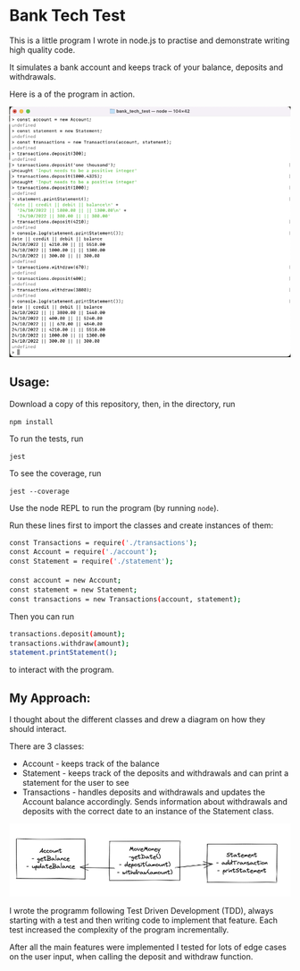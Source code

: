 # Bank Tech Test

This is a little program I wrote in node.js to practise and demonstrate writing high quality code.

It simulates a bank account and keeps track of your balance, deposits and withdrawals.

Here is a  of the program in action.

![screenshot](./program_screenshot.png)

## Usage:
Download a copy of this repository, then, in the directory, run 

`npm install`

To run the tests, run

`jest`

To see the coverage, run 

`jest --coverage`

Use the node REPL to run the program (by running `node`).

Run these lines first to import the classes and create instances of them:
```bash
const Transactions = require('./transactions');
const Account = require('./account');
const Statement = require('./statement');

const account = new Account;
const statement = new Statement;
const transactions = new Transactions(account, statement);
```

Then you can run
```bash
transactions.deposit(amount);
transactions.withdraw(amount);
statement.printStatement();
```
to interact with the program.

## My Approach:
I thought about the different classes and drew a diagram on how they should interact. 

There are 3 classes:
- Account - keeps track of the balance
- Statement - keeps track of the deposits and withdrawals and can print a statement for the user to see
- Transactions - handles deposits and withdrawals and updates the Account balance accordingly. Sends information about withdrawals and deposits with the correct date to an instance of the Statement class.

![diagram](./classes_diagram.png)

I wrote the programm following Test Driven Development (TDD), always starting with a test and then writing code to implement that feature. Each test increased the complexity of the program incrementally.

After all the main features were implemented I tested for lots of edge cases on the user input, when calling the deposit and withdraw function.